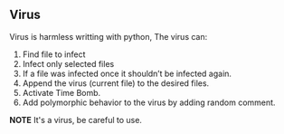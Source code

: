 ## Virus

Virus is harmless writting with python, The virus can:
1. Find file to infect
2. Infect only selected files
3. If a file was infected once it shouldn’t be infected again.
4. Append the virus (current file) to the desired files.
5. Activate Time Bomb.
6. Add polymorphic behavior to the virus by adding random comment.

**NOTE** It's a virus, be careful to use.
